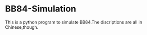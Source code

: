 # BB84-Simulation
This is a python program to simulate BB84.The discriptions are all in Chinese,though.
